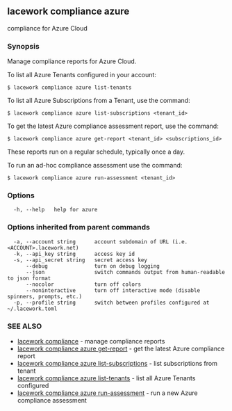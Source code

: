 ## lacework compliance azure

compliance for Azure Cloud

### Synopsis

Manage compliance reports for Azure Cloud.

To list all Azure Tenants configured in your account:

    $ lacework compliance azure list-tenants

To list all Azure Subscriptions from a Tenant, use the command:

    $ lacework compliance azure list-subscriptions <tenant_id>

To get the latest Azure compliance assessment report, use the command:

    $ lacework compliance azure get-report <tenant_id> <subscriptions_id>

These reports run on a regular schedule, typically once a day.

To run an ad-hoc compliance assessment use the command:

    $ lacework compliance azure run-assessment <tenant_id>


### Options

```
  -h, --help   help for azure
```

### Options inherited from parent commands

```
  -a, --account string      account subdomain of URL (i.e. <ACCOUNT>.lacework.net)
  -k, --api_key string      access key id
  -s, --api_secret string   secret access key
      --debug               turn on debug logging
      --json                switch commands output from human-readable to json format
      --nocolor             turn off colors
      --noninteractive      turn off interactive mode (disable spinners, prompts, etc.)
  -p, --profile string      switch between profiles configured at ~/.lacework.toml
```

### SEE ALSO

* [lacework compliance](lacework_compliance.md)	 - manage compliance reports
* [lacework compliance azure get-report](lacework_compliance_azure_get-report.md)	 - get the latest Azure compliance report
* [lacework compliance azure list-subscriptions](lacework_compliance_azure_list-subscriptions.md)	 - list subscriptions from tenant
* [lacework compliance azure list-tenants](lacework_compliance_azure_list-tenants.md)	 - list all Azure Tenants configured
* [lacework compliance azure run-assessment](lacework_compliance_azure_run-assessment.md)	 - run a new Azure compliance assessment

